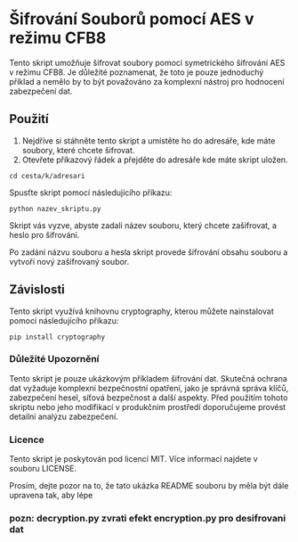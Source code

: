 # Šifrování Souborů pomocí AES v režimu CFB8

Tento skript umožňuje šifrovat soubory pomocí symetrického šifrování AES v režimu CFB8. Je důležité poznamenat, že toto je pouze jednoduchý příklad a nemělo by to být považováno za komplexní nástroj pro hodnocení zabezpečení dat.

## Použití

1. Nejdříve si stáhněte tento skript a umístěte ho do adresáře, kde máte soubory, které chcete šifrovat.
2. Otevřete příkazový řádek a přejděte do adresáře kde máte skript uložen.

```cd cesta/k/adresari```
   
Spusťte skript pomocí následujícího příkazu:

```python nazev_skriptu.py```

Skript vás vyzve, abyste zadali název souboru, který chcete zašifrovat, a heslo pro šifrování.

Po zadání názvu souboru a hesla skript provede šifrování obsahu souboru a vytvoří nový zašifrovaný soubor.

## Závislosti

Tento skript využívá knihovnu cryptography, kterou můžete nainstalovat pomocí následujícího příkazu:

```pip install cryptography```

### Důležité Upozornění

Tento skript je pouze ukázkovým příkladem šifrování dat. Skutečná ochrana dat vyžaduje komplexní bezpečnostní opatření, jako je správná správa klíčů, zabezpečení hesel, síťová bezpečnost a další aspekty. Před použitím tohoto skriptu nebo jeho modifikací v produkčním prostředí doporučujeme provést detailní analýzu zabezpečení.

### Licence

Tento skript je poskytován pod licencí MIT. Více informací najdete v souboru LICENSE.

Prosím, dejte pozor na to, že tato ukázka README souboru by měla být dále upravena tak, aby lépe 

### pozn: decryption.py zvrati efekt encryption.py pro desifrovani dat
